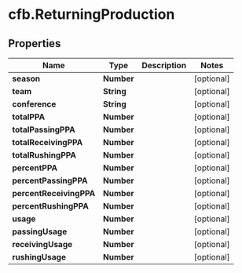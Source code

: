 # cfb.ReturningProduction

## Properties
Name | Type | Description | Notes
------------ | ------------- | ------------- | -------------
**season** | **Number** |  | [optional] 
**team** | **String** |  | [optional] 
**conference** | **String** |  | [optional] 
**totalPPA** | **Number** |  | [optional] 
**totalPassingPPA** | **Number** |  | [optional] 
**totalReceivingPPA** | **Number** |  | [optional] 
**totalRushingPPA** | **Number** |  | [optional] 
**percentPPA** | **Number** |  | [optional] 
**percentPassingPPA** | **Number** |  | [optional] 
**percentReceivingPPA** | **Number** |  | [optional] 
**percentRushingPPA** | **Number** |  | [optional] 
**usage** | **Number** |  | [optional] 
**passingUsage** | **Number** |  | [optional] 
**receivingUsage** | **Number** |  | [optional] 
**rushingUsage** | **Number** |  | [optional] 


